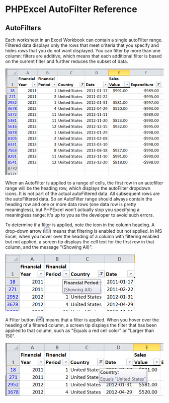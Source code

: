 # PHPExcel AutoFilter Reference 


## AutoFilters

Each worksheet in an Excel Workbook can contain a single autoFilter range. Filtered data displays only the rows that meet criteria that you specify and hides rows that you do not want displayed. You can filter by more than one column: filters are additive, which means that each additional filter is based on the current filter and further reduces the subset of data.

![01-01-autofilter.png](images/01-01-autofilter.png "")

When an AutoFilter is applied to a range of cells, the first row in an autofilter range will be the heading row, which displays the autoFilter dropdown icons. It is not part of the actual autoFiltered data. All subsequent rows are the autoFiltered data. So an AutoFilter range should always contain the heading row and one or more data rows (one data row is pretty meaningless), but PHPExcel won't actually stop you specifying a meaningless range: it's up to you as the developer to avoid such errors.

To determine if a filter is applied, note the icon in the column heading. A drop-down arrow (![01-03-filter-icon-1.png](images/01-03-filter-icon-1.png "")) means that filtering is enabled but not applied. In MS Excel, when you hover over the heading of a column with filtering enabled but not applied, a screen tip displays the cell text for the first row in that column, and the message "(Showing All)".

![01-02-autofilter.png](images/01-02-autofilter.png "")


A Filter button (![01-03-filter-icon-2.png](images/01-03-filter-icon-2.png "")) means that a filter is applied. When you hover over the heading of a filtered column, a screen tip displays the filter that has been applied to that column, such as "Equals a red cell color" or "Larger than 150".

![01-04-autofilter.png](images/01-04-autofilter.png "")
